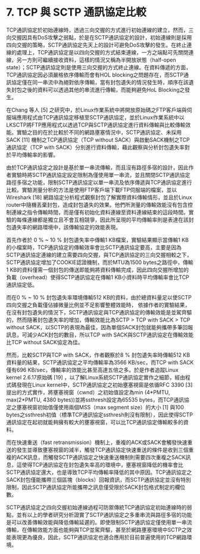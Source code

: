 # 7.  TCP 與 SCTP 通訊協定比較

TCP通訊協定於初始連線時，透過三向交握的方式進行初始連線的建立，然而，三向交握因具有DoS攻擊之弱點，於是在SCTP通訊協定的設計，初始連線則是採用四向交握的策略，SCTP通訊協定先天上的設計可避免DoS攻擊的發生。在終止連線的處理上，TCP通訊協定是以四向交握的方式結束連線，一方之端點可先關閉連線，另一方則可繼續接收資料，這樣的情況又稱為半開放狀態（half-open state）；SCTP通訊協定則是使用三向交握的方式終止連線。在資料傳遞的方面，TCP通訊協定因必須嚴格依序傳輸而會有HOL blocking之問題存在，而SCTP通訊協定僅在同一串流中為絕對依序傳輸，當有封包遺失的情況發生時，順序在該遺失封包之後的資料可以透過其他的串流進行傳輸，而能夠避免HoL Blocking之發生。

在Chang 等人 \[5] 之研究中，於Linux作業系統中將開放原始碼之FTP客戶端與伺服端應用程式由TCP通訊協定移植至SCTP通訊協定，並於Linux作業系統中以LKSCTP將FTP應用程式以透過TCP與SCTP通訊協定進行資料傳輸與比較傳輸效能。實驗之目的在於比較於不同的網路壅塞情況中，SCTP通訊協定、未採用SACK \[11] 機制之TCP通訊協定（TCP without SACK）與啟動SACK機制之TCP通訊協定（TCP with SACK）分別進行資料傳輸，藉此觀察與分析封包遺失率對於平均傳輸率的影響。

由於TCP通訊協定之設計是基於單一串流傳輸，而且沒有路徑多宿的設計，因此作者實驗時將SCTP通訊協定設定限制為僅使用單一串流，並且關閉SCTP通訊協定路徑多宿之功能，限制SCTP通訊協定以單一串流及依序傳遞與TCP通訊協定進行比較。實驗測量分析的方法是使用FTP客戶端下載FTP伺服端的檔案，並以Wireshark \[18] 網路協定分析程式觀察封包了解實際資料傳輸情形，並且於Linux router中隨機丟棄封包，造成封包遺失的效果。他們所測量的傳輸效能沒有包含控制連線之指令傳輸時間，而是僅有初始化資料連線至資料連線結束的這段時間。實驗的每條連線都是獨立且不會互相競爭，因此所呈現的平均傳輸率則是表達在該封包遺失率的網路環境中，該傳輸協定的效能表現。

首先作者於 0 % \~ 10 % 封包遺失率中傳輸1 KB檔案，實驗結果顯示當傳輸1 KB的小檔案時，TCP通訊協定的傳輸效率會比SCTP通訊協定要高，主要是因為SCTP通訊協定連線的建立需要四向交握，與TCP通訊協定的三向交握相較之下，SCTP通訊協定增加了COOKIE認證機制，而於MTU為1500 bytes之路徑中，傳輸1 KB的資料僅需一個封包的傳送即能夠將資料傳輸完成，因此四向交握所增加的負載（overhead）使得SCTP通訊協定在傳輸1 KB小資料時平均傳輸率會比TCP通訊協定低。

而在0 % \~ 10 % 封包遺失率環境傳輸512 KB的資料，由於總資料量足以使SCTP四向交握之負載僅佔據微量比例並不足影響整體效能時， 依據作者的實驗結果，在沒有封包遺失的情況下，SCTP通訊協定與TCP通訊協定的傳輸效能是並駕齊驅的，然而隨著封包遺失率的增加，傳輸效能比為SCTP > TCP with SACK > TCP without SACK，以SCTP的表現為最佳，因為單個SACK封包就能夠攜帶多筆回報訊息，可減少ACK封包的數目，所以TCP with SACK與SCTP通訊協定在傳輸效能比TCP without SACK協定為佳。

然而，比較SCTP與TCP with SACK，作者觀察於8 % 封包遺失率時傳輸512 KB資料量的結果，SCTP通訊協定之平均傳輸率為3566 KB/sec，而TCP with SACK僅有696 KB/sec，傳輸率的效能比甚至高達五倍之多。於是作者追蹤Linux kernel 2.6.17原始碼 \[19] ，以了解Linux系統SCTP通訊協定實作之細節，經由程式碼發現在Linux kernel中，SCTP通訊協定之初始壅塞視窗是依循RFC 3390 \[3] 提出的方式實作，將壅塞視窗（cwnd）之初始值設定為min (4\*PMTU, max(2\*PMTU, 4380 bytes))並將ssthresh設定為65535 bytes，而TCP通訊協定之壅塞視窗初始值僅使用兩個MSS（max segment size）的大小 \[1] 與100 bytes之ssthresh初值（標準TCP通訊協定ssthresh則沒有限制），因此使得SCTP通訊協定在起初就能夠擁有較大的壅塞視窗，可以比TCP通訊協定傳輸較多的資料。

而在快速重送（fast retransmission）機制上，重複的ACK或SACK會觸發快速重送的發生並導致壅塞視窗的減半，觸發TCP通訊協定快速重送的條件是收到三個重複的ACK訊息，而觸發SCTP通訊協定之快速重送機制則需要四次重複之SACK訊息，這使得TCP通訊協定在封包遺失率高的環境中，壅塞視窗降低的機率會比SCTP通訊協定還大，也是導致TCP平均傳輸率降低的其中原因。TCP通訊協定之SACK封包僅能攜帶三個區塊（blocks）回報資訊，而SCTP通訊協定並沒有特別限制，因此SCTP通訊協定所能攜帶之訊息僅受限於SACK封包格式制定的欄位數。

SCTP通訊協定之四向交握初始連線過程可防禦傳統TCP通訊協定初始連線時的弱點，並有以上的學者研究分析證實了SCTP通訊協定之多重串流與路徑多宿的功能是可以改善傳輸效能與降低傳輸延遲的。即使限制SCTP通訊協定僅使用單一串流傳輸，在傳輸效能方面也能夠與TCP並駕齊驅，甚至於網路壅塞環境中SCTP之效能表現更為優良，因此，SCTP通訊協定也適合應用於目前普遍使用的TCP網路環境。
